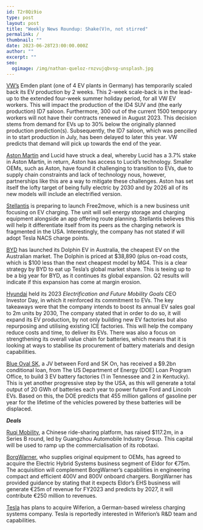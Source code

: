 ```yaml
---
id: T2r8Qi9io
type: post
layout: post
title: "Weekly News Roundup: Shake(V)n, not stirred"
permalink: /
thumbnail: ""
date: 2023-06-28T23:00:00.000Z
author: ""
excerpt: ""
seo:
  ogimage: /img/nathan-queloz-rnzvujqbvsg-unsplash.jpg
---
```

[VW’s](https://www.autocar.co.uk/car-news/new-cars/volkswagen-scales-back-ev-production) Emden plant (one of 4 EV plants in Germany) has temporarily scaled back its EV production by 2 weeks. This 2-week scale-back is in the lead-up to the extended four-week summer holiday period, for all VW EV workers. This will impact the production of the ID4 SUV and (the early production) ID7 saloon. Furthermore, 300 out of the current 1500 temporary workers will not have their contracts renewed in August 2023. This decision stems from demand for EVs up to 30% below the originally planned production prediction(s). Subsequently, the ID7 saloon, which was pencilled in to start production in July, has been delayed to later this year. VW predicts that demand will pick up towards the end of the year.

[Aston Martin](https://www.reuters.com/business/autos-transportation/aston-martin-lucid-enter-into-agreement-make-electric-vehicles-2023-06-26/) and Lucid have struck a deal, whereby Lucid has a 3.7% stake in Aston Martin, in return, Aston has access to Lucid’s technology. Smaller OEMs, such as Aston, have found it challenging to transition to EVs, due to supply chain constraints and lack of technology nous, however, partnerships like this are a way to mitigate these challenges. Aston has set itself the lofty target of being fully electric by 2030 and by 2026 all of its new models will include an electrified version.

[Stellantis](https://www.bloomberg.com/news/articles/2023-06-27/jeep-maker-stellantis-sets-up-ev-charging-unit-to-soothe-range-anxiety?sref=uFYGeRuc) is preparing to launch Free2move, which is a new business unit focusing on EV charging. The unit will sell energy storage and charging equipment alongside an app offering route planning. Stellantis believes this will help it differentiate itself from its peers as the charging network is fragmented in the USA. Interestingly, the company has not stated if will adopt Tesla NACS charge points.  

[BYD](https://www.theguardian.com/environment/2023/jun/25/byd-dolphin-2023-australia-price-review-launches-cheapest-ev-electric-vehicle-specs-how-much-does-it-cost-compare) has launched its Dolphin EV in Australia, the cheapest EV on the Australian market. The Dolphin is priced at $38,890 (plus on-road costs, which is $100 less than the next cheapest model by MG4. This is a clear strategy by BYD to eat up Tesla’s global market share. This is teeing up to be a big year for BYD, as it continues its global expansion. Q2 results will indicate if this expansion has come at margin erosion.  

[Hyundai](https://www.hyundainews.com/en-us/releases/3860?TrucksFoT) held its 2023 *Electrification and Future Mobility Goals* CEO Investor Day, in which it reinforced its commitment to EVs. The key takeaways were that the company intends to boost its annual EV sales goal to 2m units by 2030, The company stated that in order to do so, it will expand its EV production, by not only building new EV factories but also repurposing and utilising existing ICE factories. This will help the company reduce costs and time, to deliver its EVs. There was also a focus on strengthening its overall value chain for batteries, which means that it is looking at ways to stabilise its procurement of battery materials and design capabilities.

[Blue Oval SK](https://cleantechnica.com/2023/06/23/ford-qualifies-for-9-2-billion-doe-loan-to-build-3-us-battery-factories/?TrucksFoT), a JV between Ford and SK On, has received a $9.2bn conditional loan, from The US Department of Energy (DOE) Loan Program Office, to build 3 EV battery factories (1 in Tennessee and 2 in Kentucky). This is yet another progressive step by the USA, as this will generate a total output of 20 GWh of batteries each year to power future Ford and Lincoln EVs. Based on this, the DOE predicts that 455 million gallons of gasoline per year for the lifetime of the vehicles powered by these batteries will be displaced.

***Deals***

[Ruqi Mobility](https://www.dealstreetasia.com/stories/ruqi-mobility-funding-349309?TrucksFoT), a Chinese ride-sharing platform, has raised $117.2m, in a Series B round, led by Guangzhou Automobile Industry Group. This capital will be used to ramp up the commercialisation of its robotaxi. 

[BorgWarner](https://www.borgwarner.com/newsroom/press-releases/2023/06/19/borgwarner-to-acquire-eldor-corporation-s-electric-hybrid-systems-business-segment?TrucksFoT), who supplies original equipment to OEMs, has agreed to acquire the Electric Hybrid Systems business segment of Eldor for €75m. The acquisition will complement BorgWarner’s capabilities in engineering compact and efficient 400V and 800V onboard chargers. BorgWarner has provided guidance by stating that it expects Eldor’s EHS business will generate €25m of revenue for FY2023 and predicts by 2027, it will contribute €250 million to revenues.

[Tesla](https://www.therobotreport.com/tesla-acquiring-wireless-charging-developer-wiferion/?TrucksFoT) has plans to acquire Wiferion, a German-based wireless charging systems company. Tesla is reportedly interested in Wiferion’s R&D team and capabilities.